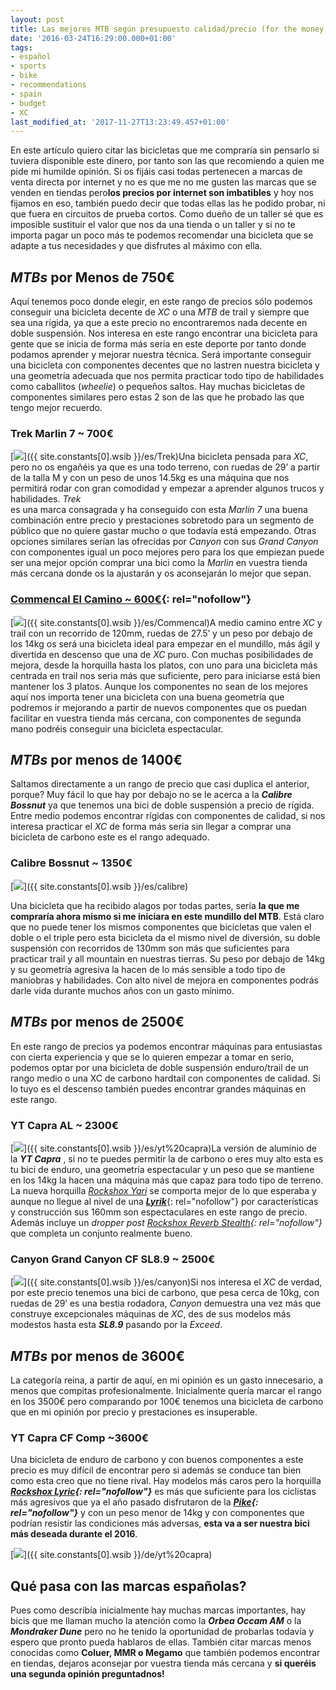 ```yaml
---
layout: post
title: Las mejores MTB según presupuesto calidad/precio (for the money)
date: '2016-03-24T16:29:00.000+01:00'
tags:
- español
- sports
- bike
- recommendations
- spain
- budget
- XC
last_modified_at: '2017-11-27T13:23:49.457+01:00'
---
```


En este artículo quiero citar las bicicletas que me compraría sin pensarlo si tuviera disponible este dinero, por tanto son las que recomiendo a quien me pide mi humilde opinión. Si os fijáis casi todas pertenecen a marcas de venta directa por internet y no es que me no me gusten las marcas que se venden en tiendas pero**los precios por internet son imbatibles** y hoy nos fijamos en eso, también puedo decir que todas ellas las he podido probar, ni que fuera en circuitos de prueba cortos. Como dueño de un taller sé que es imposible sustituir el valor que nos da una tienda o un taller y si no te importa pagar un poco más te podemos recomendar una bicicleta que se adapte a tus necesidades y que disfrutes al máximo con ella.  
  
_MTBs_ por Menos de 750€
------------------------

Aquí tenemos poco donde elegir, en este rango de precios sólo podemos conseguir una bicicleta decente de _XC_ o una _MTB_ de trail y siempre que sea una rígida, ya que a este precio no encontraremos nada decente en doble suspensión. Nos interesa en este rango encontrar una bicicleta para gente que se inicia de forma más seria en este deporte por tanto donde podamos aprender y mejorar nuestra técnica. Será importante conseguir una bicicleta con componentes decentes que no lastren nuestra bicicleta y una geometría adecuada que nos permita practicar todo tipo de habilidades como caballitos (_wheelie_) o pequeños saltos. Hay muchas bicicletas de componentes similares pero estas 2 son de las que he probado las que tengo mejor recuerdo.  
  
### Trek Marlin 7 ~ 700€

 [![](https://3.bp.blogspot.com/-4TJr5BTyjAg/VvQIkuV_wXI/AAAAAAAAAw4/AtBBLklYvWYv0DTwRcz_RaR34OmdW3siQ/s200/trek%2Bmarlin%2B7.jpg)]({{ site.constants[0].wsib }}/es/Trek)Una bicicleta pensada para _XC_, pero no os engañéis ya que es una todo terreno, con ruedas de 29’ a partir de la talla M y con un peso de unos 14.5kg es una máquina que nos permitirá rodar con gran comodidad y empezar a aprender algunos trucos y habilidades. _Trek_  
es una marca consagrada y ha conseguido con esta _Marlin 7_ una buena combinación entre precio y prestaciones sobretodo para un segmento de público que no quiere gastar mucho o que todavía está empezando. Otras opciones similares serían las ofrecidas por _Canyon_ con sus _Grand Canyon_ con componentes igual un poco mejores pero para los que empiezan puede ser una mejor opción comprar una bici como la _Marlin_ en vuestra tienda más cercana donde os la ajustarán y os aconsejarán lo mejor que sepan.  
  
### [Commencal El Camino ~ 600€](https://ad.zanox.com/ppc/?37368613C2015662025T&ULP=%5b%5bhttps://www.chainreactioncycles.com/es/en/commencal-el-camino-hardtail-bike-2017/rp-prod147105%5d%5d){: rel="nofollow"}

 [![](https://1.bp.blogspot.com/-ymSQnwZGh6g/VvQJl7XFWKI/AAAAAAAAAw8/UUCcgkdMwW8bovsVt1nJWM8yt74BrL76w/s200/16CAMINORD_680%255B1%255D.jpg)]({{ site.constants[0].wsib }}/es/Commencal)A medio camino entre _XC_ y trail con un recorrido de 120mm, ruedas de 27.5’ y un peso por debajo de los 14kg os será una bicicleta ideal para empezar en el mundillo, más ágil y divertida en descenso que una de _XC_ puro. Con muchas posibilidades de mejora, desde la horquilla hasta los platos, con uno para una bicicleta más centrada en trail nos seria más que suficiente, pero para iniciarse está bien mantener los 3 platos. Aunque los componentes no sean de los mejores aquí nos importa tener una bicicleta con una buena geometría que podremos ir mejorando a partir de nuevos componentes que os puedan facilitar en vuestra tienda más cercana, con componentes de segunda mano podréis conseguir una bicicleta espectacular.  
  
_MTBs_ por menos de 1400€
-------------------------

Saltamos directamente a un rango de precio que casi duplica el anterior, porque? Muy fácil lo que hay por debajo no se le acerca a la _**Calibre Bossnut**_ ya que tenemos una bici de doble suspensión a precio de rígida. Entre medio podemos encontrar rígidas con componentes de calidad, si nos interesa practicar el _XC_ de forma más seria sin llegar a comprar una bicicleta de carbono este es el rango adequado.  
  
### Calibre Bossnut ~ 1350€

[![](https://4.bp.blogspot.com/-ZAjxt_J4wBM/VvQJ-wUolrI/AAAAAAAAAxA/uckHoQDeeTkdBlhzRkvyt3KzZwh6-I2ag/s320/44081-140915111555301331578%255B1%255D.jpg)]({{ site.constants[0].wsib }}/es/calibre)

Una bicicleta que ha recibido alagos por todas partes, sería **la que me compraría ahora mismo si me iniciara en este mundillo del MTB**. Está claro que no puede tener los mismos componentes que bicicletas que valen el doble o el triple pero esta bicicleta da el mismo nivel de diversión, su doble suspensión con recorridos de 130mm son más que suficientes para practicar trail y all mountain en nuestras tierras. Su peso por debajo de 14kg y su geometría agresiva la hacen de lo más sensible a todo tipo de maniobras y habilidades. Con alto nivel de mejora en componentes podrás darle vida durante muchos años con un gasto mínimo.  
  
_MTBs_ por menos de 2500€
-------------------------

En este rango de precios ya podemos encontrar máquinas para entusiastas con cierta experiencia y que se lo quieren empezar a tomar en serio, podemos optar por una bicicleta de doble suspensión enduro/trail de un rango medio o una XC de carbono hardtail con componentes de calidad. Si lo tuyo es el descenso también puedes encontrar grandes máquinas en este rango.  
  
### YT Capra AL ~ 2300€

 [![](https://4.bp.blogspot.com/-0gq1EUSYHco/VvQKb_Y-lVI/AAAAAAAAAxI/vMTHQoRXGtIjaK1IiVINwReG-I2qMqk2A/s200/yt%2Bcapra%2Bal.jpg)]({{ site.constants[0].wsib }}/es/yt%20capra)La versión de aluminio de la _**YT Capra**_ , si no te puedes permitir la de carbono o eres muy alto esta es tu bici de enduro, una geometría espectacular y un peso que se mantiene en los 14kg la hacen una máquina más que capaz para todo tipo de terreno. La nueva horquilla _[Rockshox Yari](https://ad.zanox.com/ppc/?37368613C2015662025T&ULP=[[https://www.chainreactioncycles.com/es/en/s?q=rockshox+yari+rc+solo+air+forks+2016&cat=product]])_ se comporta mejor de lo que esperaba y aunque no llegue al nivel de una [_**Lyrik**_](https://ad.zanox.com/ppc/?37368613C2015662025T&ULP=[[https://www.chainreactioncycles.com/es/en/rockshox-lyrik-rct3-solo-air-plus-size-forks-2016/rp-prod139407]]){: rel="nofollow"} por características y construcción sus 160mm son espectaculares en este rango de precio. Además incluye un _dropper post [Rockshox Reverb Stealth](https://ad.zanox.com/ppc/?37368613C2015662025T&ULP=[[https://www.chainreactioncycles.com/es/en/s?q=rockshox+reverb+stealth&cat=direct]]){: rel="nofollow"}_ que completa un conjunto realmente bueno.  
  
### Canyon Grand Canyon CF SL8.9 ~ 2500€

 [![](https://1.bp.blogspot.com/-TRnwoU-f1xA/VvQLM1ZyFII/AAAAAAAAAxU/t0fCvMC2laM1oAcZh1_YGpGN_xnWtBwsQ/s200/GRAND%2BCANYON%2BCF%2BSL%2B8.9.jpg)]({{ site.constants[0].wsib }}/es/canyon)Si nos interesa el _XC_ de verdad, por este precio tenemos una bici de carbono, que pesa cerca de 10kg, con ruedas de 29’ es una bestia rodadora, _Canyon_ demuestra una vez más que construye excepcionales máquinas de _XC_, des de sus modelos más modestos hasta esta **_SL8.9_** pasando por la _Exceed_.  
  
_MTBs_ por menos de 3600€
-------------------------

La categoría reina, a partir de aquí, en mi opinión es un gasto innecesario, a menos que compitas profesionalmente. Inicialmente quería marcar el rango en los 3500€ pero comparando por 100€ tenemos una bicicleta de carbono que en mi opinión por precio y prestaciones es insuperable.  
  
### YT Capra CF Comp ~3600€

Una bicicleta de enduro de carbono y con buenos componentes a este precio es muy difícil de encontrar pero si además se conduce tan bien como esta creo que no tiene rival. Hay modelos más caros pero la horquilla _**[Rockshox Lyric](https://ad.zanox.com/ppc/?37368613C2015662025T&ULP=[[https://www.chainreactioncycles.com/es/en/rockshox-lyrik-rct3-solo-air-plus-size-forks-2016/rp-prod139407]]){: rel="nofollow"}**_ es más que suficiente para los ciclistas más agresivos que ya el año pasado disfrutaron de la **_[Pike](https://ad.zanox.com/ppc/?37368613C2015662025T&ULP=[[https://www.chainreactioncycles.com/es/en/s?q=pike+rct3&cat=direct]]){: rel="nofollow"}_** y con un peso menor de 14kg y con componentes que podrían resistir las condiciones más adversas, **esta va a ser nuestra bici más deseada durante el 2016**.  

[![](https://4.bp.blogspot.com/-RZPi-sdeRs0/VvQLvvWbj_I/AAAAAAAAAxY/1TTLlH_BBcIKnE8JuPvQc6Qv6iGA9VTRg/s320/yt%2Bcapra%2Bcf%2Bcomp.jpg)]({{ site.constants[0].wsib }}/de/yt%20capra)

Qué pasa con las marcas españolas?
----------------------------------

Pues como describía inicialmente hay muchas marcas importantes, hay bicis que me llaman mucho la atención como la _**Orbea Occam AM**_ o la **_Mondraker Dune_** pero no he tenido la oportunidad de probarlas todavía y espero que pronto pueda hablaros de ellas. También citar marcas menos conocidas como **Coluer, MMR o Megamo** que también podemos encontrar en tiendas, dejaros aconsejar por vuestra tienda más cercana y **si queréis una segunda opinión preguntadnos!**
